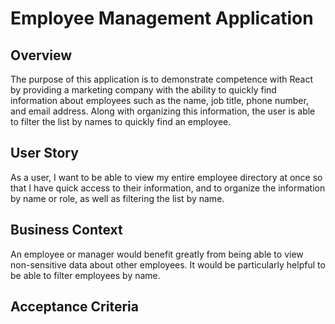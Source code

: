 # Employee Management Application

## Overview

The purpose of this application is to demonstrate competence with React by providing a marketing company with the ability to quickly find information about employees such as the name, job title, phone number, and email address. Along with organizing this information, the user is able to filter the list by names to quickly find an employee.

## User Story

As a user, I want to be able to view my entire employee directory at once so that I have quick access to their information, and to organize the information by name or role, as well as filtering the list by name.

## Business Context

An employee or manager would benefit greatly from being able to view non-sensitive data about other employees. It would be particularly helpful to be able to filter employees by name.

## Acceptance Criteria


